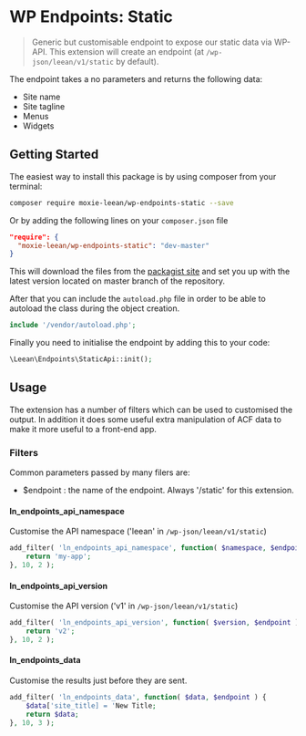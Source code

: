 # WP Endpoints: Static

> Generic but customisable endpoint to expose our static data via WP-API. This extension will create an endpoint (at ```/wp-json/leean/v1/static``` by default).

The endpoint takes a no parameters and returns the following data:

- Site name
- Site tagline
- Menus
- Widgets


## Getting Started

The easiest way to install this package is by using composer from your terminal:

```bash
composer require moxie-leean/wp-endpoints-static --save
```

Or by adding the following lines on your `composer.json` file

```json
"require": {
  "moxie-leean/wp-endpoints-static": "dev-master"
}
```

This will download the files from the [packagist site](https://packagist.org/packages/moxie-leean/wp-endpoints-static) 
and set you up with the latest version located on master branch of the repository. 

After that you can include the `autoload.php` file in order to
be able to autoload the class during the object creation.

```php
include '/vendor/autoload.php';
```

Finally you need to initialise the endpoint by adding this to your code:

```php
\Leean\Endpoints\StaticApi::init();
```

## Usage

The extension has a number of filters which can be used to customised the output. In addition it does some useful extra manipulation of ACF data to make it more useful to a front-end app.

### Filters

Common parameters passed by many filers are:

- $endpoint : the name of the endpoint. Always '/static' for this extension.

#### ln_endpoints_api_namespace
Customise the API namespace ('leean' in ```/wp-json/leean/v1/static```)

```php
add_filter( 'ln_endpoints_api_namespace', function( $namespace, $endpoint ) {
    return 'my-app';
}, 10, 2 );
```

#### ln_endpoints_api_version
Customise the API version ('v1' in ```/wp-json/leean/v1/static```)

```php
add_filter( 'ln_endpoints_api_version', function( $version, $endpoint ) {
    return 'v2';
}, 10, 2 );
```

#### ln_endpoints_data
Customise the results just before they are sent.

```php
add_filter( 'ln_endpoints_data', function( $data, $endpoint ) {
    $data['site_title] = 'New Title;
    return $data;
}, 10, 3 );
```
